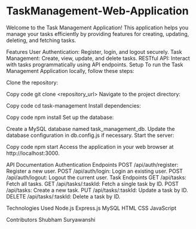 # TaskManagement-Web-Application

Welcome to the Task Management Application! This application helps you manage your tasks efficiently by providing features for creating, updating, deleting, and fetching tasks.

Features
User Authentication: Register, login, and logout securely.
Task Management: Create, view, update, and delete tasks.
RESTful API: Interact with tasks programmatically using API endpoints.
Setup
To run the Task Management Application locally, follow these steps:

Clone the repository:


Copy code
git clone <repository_url>
Navigate to the project directory:


Copy code
cd task-management
Install dependencies:


Copy code
npm install
Set up the database:

Create a MySQL database named task_management_db.
Update the database configuration in db.config.js if necessary.
Start the server:


Copy code
npm start
Access the application in your web browser at http://localhost:3000.

API Documentation
Authentication Endpoints
POST /api/auth/register: Register a new user.
POST /api/auth/login: Login an existing user.
POST /api/auth/logout: Logout the current user.
Task Endpoints
GET /api/tasks: Fetch all tasks.
GET /api/tasks/:taskId: Fetch a single task by ID.
POST /api/tasks: Create a new task.
PUT /api/tasks/:taskId: Update a task by ID.
DELETE /api/tasks/:taskId: Delete a task by ID.

Technologies Used
Node.js
Express.js
MySQL
HTML
CSS
JavaScript

Contributors
Shubham Suryawanshi


